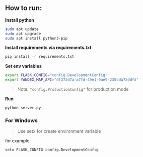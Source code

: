 ## How to run:
**Install python**
```sh
sudo apt update
sudo apt upgrade
sudo apt install python3-pip
```
**Install requirements via requirements.txt**
```sh
pip install -r requirements.txt
```
**Set env variables**
```sh
export FLASK_CONFIG="config.DevelopmentConfig"
export YANDEX_MAP_API="df372d7a-a7fd-49e1-9ae9-235bda72ddfd"
```
> Note: `"config.ProductionConfig"` for production mode

**Run**
```sh
python server.py
```



### For Windows


> Use setx for create environment variable

for example:
```sh
setx FLASK_CONFIG config.DevelopmentConfig
```

